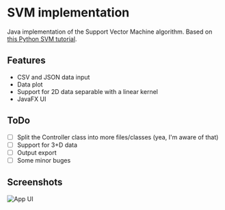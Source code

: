 # SVM implementation

Java implementation of the Support Vector Machine algorithm. Based on [this Python SVM tutorial](https://pythonprogramming.net/linear-svc-example-scikit-learn-svm-python/).

## Features

- CSV and JSON data input
- Data plot
- Support for 2D data separable with a linear kernel
- JavaFX UI

## ToDo

- [ ] Split the Controller class into more files/classes (yea, I'm aware of that)
- [ ] Support for 3+D data
- [ ] Output export
- [ ] Some minor buges

## Screenshots

![App UI](http://sandbox.martinmach.cz/svm/ui.png)
